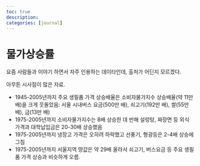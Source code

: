 ```yaml
---
toc: true
description:
categories: [journal]
---
```

# 물가상승률

요즘 사람들과 이야기 하면서 자주 인용하는 데이타인데, 출처가 어딘지 모르겠다.

아무튼 시사점이 많은 자료.

* 1945-2005년까지 주요 생필품 가격 상승배율은 소비자물가지수 상승배율(약 11만 배)을 크게 웃돌았음: 서울 시내버스 요금(500만 배), 쇠고기(192만 배), 쌀(55만 배), 금(13만 배)
* 1975-2005년까지 소비자물가지수는 8배 상승한 데 반해 설렁탕, 짜장면 등 외식 가격과 대학납입금은 20-30배 상승했음
* 1975-2005년까지 냉장고 가격은 오히려 하락했고 선풍기, 형광등은 2-4배 상승에 그침
* 1975-2005년까지 서울지역 땅값은 약 29배 올라서 쇠고기, 버스요금 등 주요 생필품 가격 상승과 비슷하게 오름.
